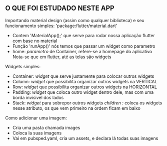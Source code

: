 ## O QUE FOI ESTUDADO NESTE APP

Importando material design (assim como qualquer biblioteca) e seu funcionamento simples: 'package:flutter/material.dart'
* Contem 'MaterialApp();' que serve para rodar nossa aplicação flutter com base no material
* Função 'runApp()' nós temos que passar um widget como parametro
* home: _parametro_ de Container, refere-se a homepage do aplicativo
    Nota-se que em flutter, até as telas são widgets


Widgets simples:
* Container: _widget_ que serve justamente para colocar outros widgets
* Column: _widget_ que possibilita organizar outros widgets na VERTICAL
* Row: _widget_ que possibilita organizar outros widgets na HORIZONTAL
* Padding: _widget_ que coloca outro widget dentro dele, mas com uma borda invisivel dos lados
* Stack: _widget_ para sobrepor outros widgets
    _children <Widget>:_ coloca os widgets nesse atributo, os que vem primeiro na ordem ficam em baixo


Como adicionar uma imagem:
* Cria uma pasta chamada images
* Coloca la suas imagens
* Vai em pubsped.yaml, cria um assets, e declara lá todas suas imagens


